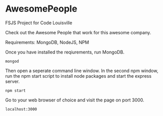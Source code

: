 # AwesomePeople
FSJS Project for Code Louisville

Check out the Awesome People that work for this awesome company.

Requirements: MongoDB, NodeJS, NPM

Once you have installed the reqiurements, run MongoDB.
```
mongod
```
Then open a seperate command line window.
In the second npm window, run the npm start script to install node packages and start the express server.
```
npm start
```
Go to your web browser of choice and visit the page on port 3000.
```
localhost:3000
```